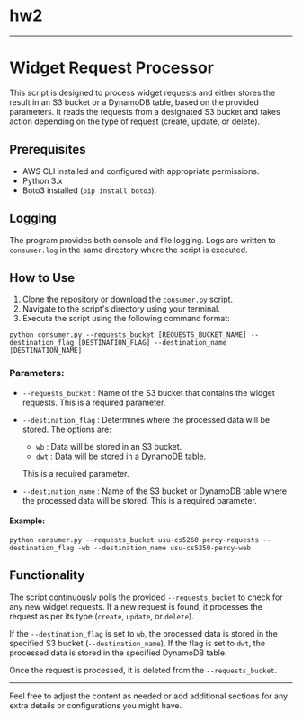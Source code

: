 # hw2
---
# Widget Request Processor

This script is designed to process widget requests and either stores the result in an S3 bucket or a DynamoDB table, based on the provided parameters. It reads the requests from a designated S3 bucket and takes action depending on the type of request (create, update, or delete).

## Prerequisites

- AWS CLI installed and configured with appropriate permissions.
- Python 3.x
- Boto3 installed (`pip install boto3`).

## Logging

The program provides both console and file logging. Logs are written to `consumer.log` in the same directory where the script is executed.

## How to Use

1. Clone the repository or download the `consumer.py` script.
2. Navigate to the script's directory using your terminal.
3. Execute the script using the following command format:

```
python consumer.py --requests_bucket [REQUESTS_BUCKET_NAME] --destination_flag [DESTINATION_FLAG] --destination_name [DESTINATION_NAME]
```

### Parameters:

- `--requests_bucket` : Name of the S3 bucket that contains the widget requests. This is a required parameter.
  
- `--destination_flag` : Determines where the processed data will be stored. The options are:
  - `wb` : Data will be stored in an S3 bucket.
  - `dwt` : Data will be stored in a DynamoDB table.
  
  This is a required parameter.

- `--destination_name` : Name of the S3 bucket or DynamoDB table where the processed data will be stored. This is a required parameter.

#### Example:

```
python consumer.py --requests_bucket usu-cs5260-percy-requests --destination_flag -wb --destination_name usu-cs5250-percy-web
```

## Functionality

The script continuously polls the provided `--requests_bucket` to check for any new widget requests. If a new request is found, it processes the request as per its type (`create`, `update`, or `delete`). 

If the `--destination_flag` is set to `wb`, the processed data is stored in the specified S3 bucket (`--destination_name`). If the flag is set to `dwt`, the processed data is stored in the specified DynamoDB table.

Once the request is processed, it is deleted from the `--requests_bucket`.

---

Feel free to adjust the content as needed or add additional sections for any extra details or configurations you might have.